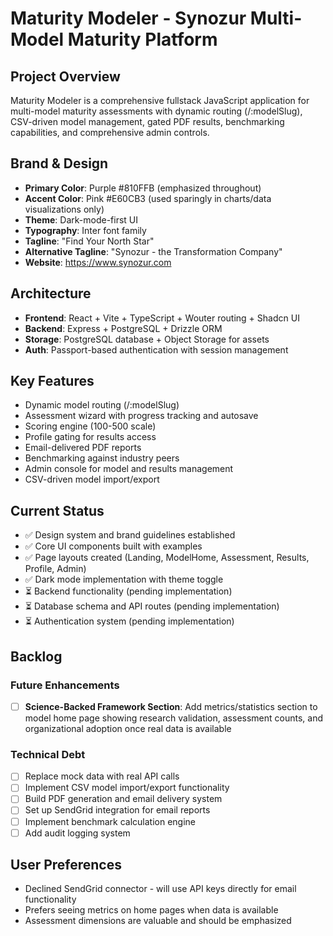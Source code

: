 # Maturity Modeler - Synozur Multi-Model Maturity Platform

## Project Overview
Maturity Modeler is a comprehensive fullstack JavaScript application for multi-model maturity assessments with dynamic routing (/:modelSlug), CSV-driven model management, gated PDF results, benchmarking capabilities, and comprehensive admin controls.

## Brand & Design
- **Primary Color**: Purple #810FFB (emphasized throughout)
- **Accent Color**: Pink #E60CB3 (used sparingly in charts/data visualizations only)
- **Theme**: Dark-mode-first UI
- **Typography**: Inter font family
- **Tagline**: "Find Your North Star"
- **Alternative Tagline**: "Synozur - the Transformation Company"
- **Website**: https://www.synozur.com

## Architecture
- **Frontend**: React + Vite + TypeScript + Wouter routing + Shadcn UI
- **Backend**: Express + PostgreSQL + Drizzle ORM
- **Storage**: PostgreSQL database + Object Storage for assets
- **Auth**: Passport-based authentication with session management

## Key Features
- Dynamic model routing (/:modelSlug)
- Assessment wizard with progress tracking and autosave
- Scoring engine (100-500 scale)
- Profile gating for results access
- Email-delivered PDF reports
- Benchmarking against industry peers
- Admin console for model and results management
- CSV-driven model import/export

## Current Status
- ✅ Design system and brand guidelines established
- ✅ Core UI components built with examples
- ✅ Page layouts created (Landing, ModelHome, Assessment, Results, Profile, Admin)
- ✅ Dark mode implementation with theme toggle
- ⏳ Backend functionality (pending implementation)
- ⏳ Database schema and API routes (pending implementation)
- ⏳ Authentication system (pending implementation)

## Backlog

### Future Enhancements
- [ ] **Science-Backed Framework Section**: Add metrics/statistics section to model home page showing research validation, assessment counts, and organizational adoption once real data is available

### Technical Debt
- [ ] Replace mock data with real API calls
- [ ] Implement CSV model import/export functionality
- [ ] Build PDF generation and email delivery system
- [ ] Set up SendGrid integration for email reports
- [ ] Implement benchmark calculation engine
- [ ] Add audit logging system

## User Preferences
- Declined SendGrid connector - will use API keys directly for email functionality
- Prefers seeing metrics on home pages when data is available
- Assessment dimensions are valuable and should be emphasized

